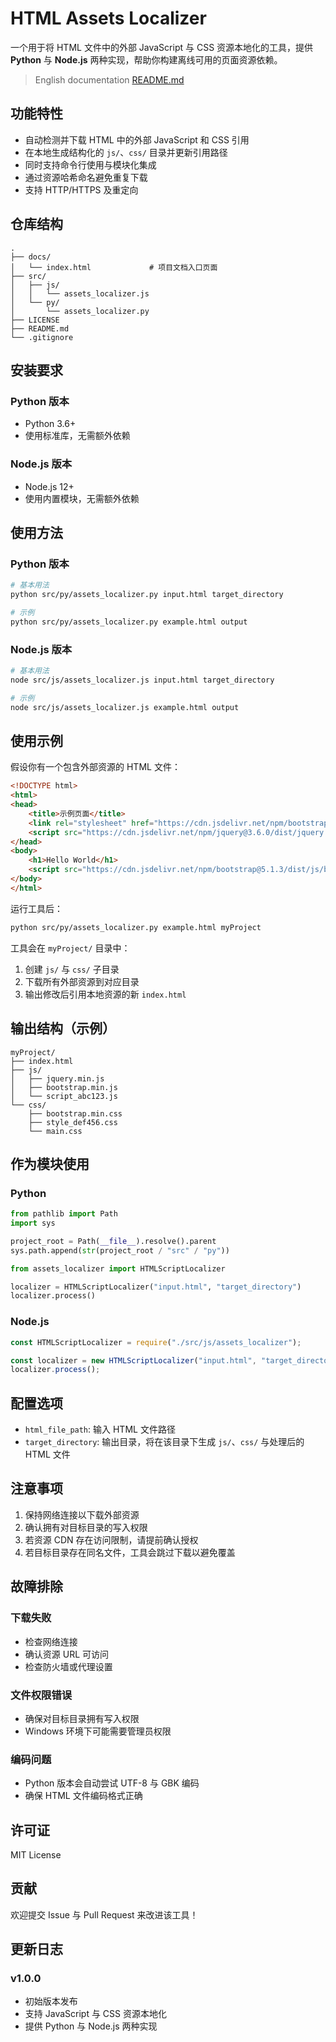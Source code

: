 # HTML Assets Localizer

一个用于将 HTML 文件中的外部 JavaScript 与 CSS 资源本地化的工具，提供 **Python** 与 **Node.js** 两种实现，帮助你构建离线可用的页面资源依赖。

> English documentation [README.md](README.md)

## 功能特性

- 自动检测并下载 HTML 中的外部 JavaScript 和 CSS 引用
- 在本地生成结构化的 `js/`、`css/` 目录并更新引用路径
- 同时支持命令行使用与模块化集成
- 通过资源哈希命名避免重复下载
- 支持 HTTP/HTTPS 及重定向

## 仓库结构

```
.
├── docs/
│   └── index.html             # 项目文档入口页面
├── src/
│   ├── js/
│   │   └── assets_localizer.js
│   └── py/
│       └── assets_localizer.py
├── LICENSE
├── README.md
└── .gitignore
```

## 安装要求

### Python 版本

- Python 3.6+
- 使用标准库，无需额外依赖

### Node.js 版本

- Node.js 12+
- 使用内置模块，无需额外依赖

## 使用方法

### Python 版本

```bash
# 基本用法
python src/py/assets_localizer.py input.html target_directory

# 示例
python src/py/assets_localizer.py example.html output
```

### Node.js 版本

```bash
# 基本用法
node src/js/assets_localizer.js input.html target_directory

# 示例
node src/js/assets_localizer.js example.html output
```

## 使用示例

假设你有一个包含外部资源的 HTML 文件：

```html
<!DOCTYPE html>
<html>
<head>
    <title>示例页面</title>
    <link rel="stylesheet" href="https://cdn.jsdelivr.net/npm/bootstrap@5.1.3/dist/css/bootstrap.min.css">
    <script src="https://cdn.jsdelivr.net/npm/jquery@3.6.0/dist/jquery.min.js"></script>
</head>
<body>
    <h1>Hello World</h1>
    <script src="https://cdn.jsdelivr.net/npm/bootstrap@5.1.3/dist/js/bootstrap.bundle.min.js"></script>
</body>
</html>
```

运行工具后：

```bash
python src/py/assets_localizer.py example.html myProject
```

工具会在 `myProject/` 目录中：

1. 创建 `js/` 与 `css/` 子目录
2. 下载所有外部资源到对应目录
3. 输出修改后引用本地资源的新 `index.html`

## 输出结构（示例）

```
myProject/
├── index.html
├── js/
│   ├── jquery.min.js
│   ├── bootstrap.min.js
│   └── script_abc123.js
└── css/
    ├── bootstrap.min.css
    ├── style_def456.css
    └── main.css
```

## 作为模块使用

### Python

```python
from pathlib import Path
import sys

project_root = Path(__file__).resolve().parent
sys.path.append(str(project_root / "src" / "py"))

from assets_localizer import HTMLScriptLocalizer

localizer = HTMLScriptLocalizer("input.html", "target_directory")
localizer.process()
```

### Node.js

```javascript
const HTMLScriptLocalizer = require("./src/js/assets_localizer");

const localizer = new HTMLScriptLocalizer("input.html", "target_directory");
localizer.process();
```

## 配置选项

- `html_file_path`: 输入 HTML 文件路径
- `target_directory`: 输出目录，将在该目录下生成 `js/`、`css/` 与处理后的 HTML 文件

## 注意事项

1. 保持网络连接以下载外部资源
2. 确认拥有对目标目录的写入权限
3. 若资源 CDN 存在访问限制，请提前确认授权
4. 若目标目录存在同名文件，工具会跳过下载以避免覆盖

## 故障排除

### 下载失败

- 检查网络连接
- 确认资源 URL 可访问
- 检查防火墙或代理设置

### 文件权限错误

- 确保对目标目录拥有写入权限
- Windows 环境下可能需要管理员权限

### 编码问题

- Python 版本会自动尝试 UTF-8 与 GBK 编码
- 确保 HTML 文件编码格式正确

## 许可证

MIT License

## 贡献

欢迎提交 Issue 与 Pull Request 来改进该工具！

## 更新日志

### v1.0.0

- 初始版本发布
- 支持 JavaScript 与 CSS 资源本地化
- 提供 Python 与 Node.js 两种实现
